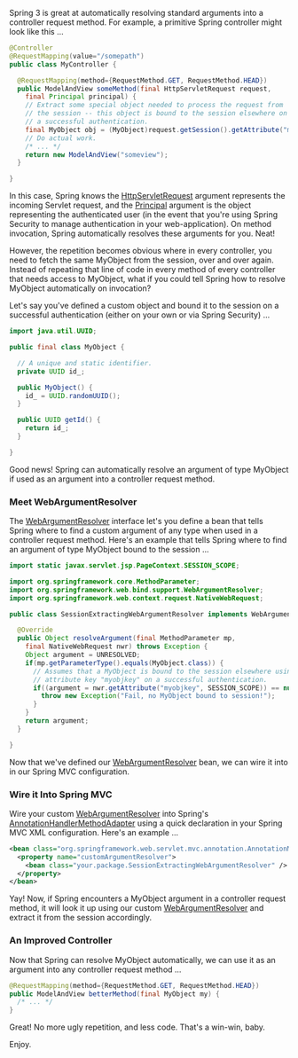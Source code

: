 Spring 3 is great at automatically resolving standard arguments into a controller request method.  For example, a primitive Spring controller might look like this ...

```java
@Controller
@RequestMapping(value="/somepath")
public class MyController {

  @RequestMapping(method={RequestMethod.GET, RequestMethod.HEAD})
  public ModelAndView someMethod(final HttpServletRequest request,
    final Principal principal) {
    // Extract some special object needed to process the request from
    // the session -- this object is bound to the session elsewhere on
    // a successful authentication.
    final MyObject obj = (MyObject)request.getSession().getAttribute("myobjkey");
    // Do actual work.
    /* ... */
    return new ModelAndView("someview");
  }

}
```

In this case, Spring knows the [HttpServletRequest](http://download.oracle.com/javaee/6/api/javax/servlet/http/HttpServletRequest.html) argument represents the incoming Servlet request, and the [Principal](http://download.oracle.com/javase/6/docs/api/java/security/Principal.html) argument is the object representing the authenticated user (in the event that you're using Spring Security to manage authentication in your web-application).  On method invocation, Spring automatically resolves these arguments for you.  Neat!

However, the repetition becomes obvious where in every controller, you need to fetch the same MyObject from the session, over and over again.  Instead of repeating that line of code in every method of every controller that needs access to MyObject, what if you could tell Spring how to resolve MyObject automatically on invocation?

Let's say you've defined a custom object and bound it to the session on a successful authentication (either on your own or via Spring Security) ...

```java
import java.util.UUID;

public final class MyObject {

  // A unique and static identifier.
  private UUID id_;

  public MyObject() {
    id_ = UUID.randomUUID();
  }

  public UUID getId() {
    return id_;
  }

}
```

Good news!  Spring can automatically resolve an argument of type MyObject if used as an argument into a controller request method.

### Meet WebArgumentResolver

The [WebArgumentResolver](http://static.springsource.org/spring/docs/3.0.x/javadoc-api/org/springframework/web/bind/support/WebArgumentResolver.html) interface let's you define a bean that tells Spring where to find a custom argument of any type when used in a controller request method.  Here's an example that tells Spring where to find an argument of type MyObject bound to the session ...

```java
import static javax.servlet.jsp.PageContext.SESSION_SCOPE;

import org.springframework.core.MethodParameter;
import org.springframework.web.bind.support.WebArgumentResolver;
import org.springframework.web.context.request.NativeWebRequest;

public class SessionExtractingWebArgumentResolver implements WebArgumentResolver {

  @Override
  public Object resolveArgument(final MethodParameter mp,
    final NativeWebRequest nwr) throws Exception {
    Object argument = UNRESOLVED;
    if(mp.getParameterType().equals(MyObject.class)) {
      // Assumes that a MyObject is bound to the session elsewhere using
      // attribute key "myobjkey" on a successful authentication.
      if((argument = nwr.getAttribute("myobjkey", SESSION_SCOPE)) == null) {
        throw new Exception("Fail, no MyObject bound to session!");
      }
    }
    return argument;
  }

}
```

Now that we've defined our [WebArgumentResolver](http://static.springsource.org/spring/docs/3.0.x/javadoc-api/org/springframework/web/bind/support/WebArgumentResolver.html) bean, we can wire it into in our Spring MVC configuration.

### Wire it Into Spring MVC

Wire your custom [WebArgumentResolver](http://static.springsource.org/spring/docs/3.0.x/javadoc-api/org/springframework/web/bind/support/WebArgumentResolver.html) into Spring's [AnnotationHandlerMethodAdapter](http://static.springsource.org/spring/docs/3.0.x/javadoc-api/org/springframework/web/servlet/mvc/annotation/AnnotationMethodHandlerAdapter.html) using a quick declaration in your Spring MVC XML configuration.  Here's an example ...

```xml
<bean class="org.springframework.web.servlet.mvc.annotation.AnnotationMethodHandlerAdapter">
  <property name="customArgumentResolver">
    <bean class="your.package.SessionExtractingWebArgumentResolver" />
  </property>
</bean>
```

Yay!  Now, if Spring encounters a MyObject argument in a controller request method, it will look it up using our custom [WebArgumentResolver](http://static.springsource.org/spring/docs/3.0.x/javadoc-api/org/springframework/web/bind/support/WebArgumentResolver.html) and extract it from the session accordingly.

### An Improved Controller

Now that Spring can resolve MyObject automatically, we can use it as an argument into any controller request method ...

```java
@RequestMapping(method={RequestMethod.GET, RequestMethod.HEAD})
public ModelAndView betterMethod(final MyObject my) {
  /* ... */
}
```

Great!  No more ugly repetition, and less code.  That's a win-win, baby.

Enjoy.